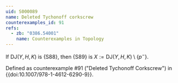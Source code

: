 ```yaml
---
uid: S000089
name: Deleted Tychonoff corkscrew
counterexamples_id: 91
refs:
  - zb: "0386.54001"
    name: Counterexamples in Topology
---
```


If $\text{DJ}(Y, H, K)$ is {S88}, then {S89} is $X := \text{DJ}(Y, H, K)\setminus \{p^-\}$.

Defined as counterexample #91 ("Deleted Tychonoff Corkscrew")
in {{doi:10.1007/978-1-4612-6290-9}}.

